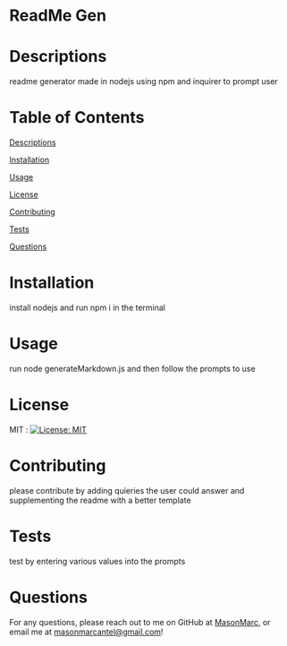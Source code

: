 # ReadMe Gen
  
  # Descriptions
  
  readme generator made in nodejs using npm and inquirer to prompt user
  
  # Table of Contents
  
  [Descriptions](#descriptions)
  
  [Installation](#Installation)
  
  [Usage](#Usage)
  
  [License](#License)
  
  [Contributing](#Contributing)
  
  [Tests](#Tests)
  
  [Questions](#Questions)
  
  
  # Installation
  
  install nodejs and run npm i in the terminal
  
  # Usage
  
  run node generateMarkdown.js and then follow the prompts to use
  
  # License

  MIT : [![License: MIT](https://img.shields.io/badge/License-MIT-yellow.svg)](https://opensource.org/licenses/MIT)
  
  # Contributing
  
  please contribute by adding quieries the user could answer and supplementing the readme with a better template
  
  # Tests
  
  test by entering various values into the prompts
  
  
  # Questions
  
  For any questions, please reach out to me on GitHub at [MasonMarc](https://github.com/MasonMarc), or email me at masonmarcantel@gmail.com!
  